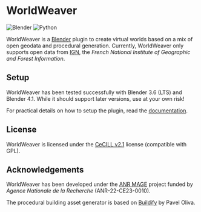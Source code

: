 # WorldWeaver

![Blender](https://img.shields.io/badge/blender-%23F5792A.svg?style=for-the-badge&logo=blender&logoColor=white)
![Python](https://img.shields.io/badge/python-3670A0?style=for-the-badge&logo=python&logoColor=ffdd54)

WorldWeaver is a [Blender](https://www.blender.org/) plugin to create virtual worlds based on a mix of open geodata and procedural generation.
Currently, WorldWeaver only supports open data from [IGN](https://geoservices.ign.fr), the *French National Institute of Geographic and Forest Information*.

## Setup

WorldWeaver has been tested successfully with Blender 3.6 (LTS) and Blender 4.1. While it should support later versions, use at your own risk!

For practical details on how to setup the plugin, read the [documentation](https://mage.science/worldweaver/).

## License

WorldWeaver is licensed under the [CeCILL v2.1](https://cecill.info/licences/Licence_CeCILL_V2.1-en.html) license (compatible with GPL).

## Acknowledgements

WorldWeaver has been developed under the [ANR MAGE](https://mage.science) project funded by *Agence Nationale de la Recherche* (ANR-22-CE23-0010).

The procedural building asset generator is based on [Buildify](https://paveloliva.gumroad.com/l/buildify) by Pavel Oliva.
